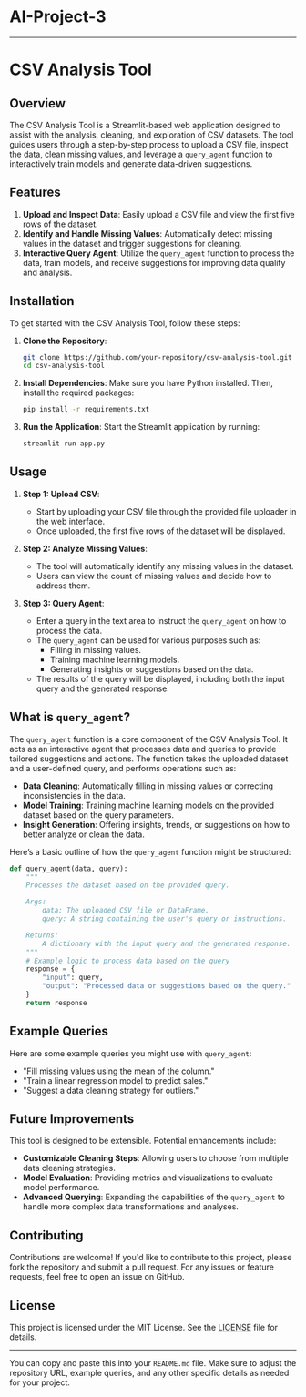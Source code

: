 # AI-Project-3

---

# CSV Analysis Tool

## Overview

The CSV Analysis Tool is a Streamlit-based web application designed to assist with the analysis, cleaning, and exploration of CSV datasets. The tool guides users through a step-by-step process to upload a CSV file, inspect the data, clean missing values, and leverage a `query_agent` function to interactively train models and generate data-driven suggestions.

## Features

1. **Upload and Inspect Data**: Easily upload a CSV file and view the first five rows of the dataset.
2. **Identify and Handle Missing Values**: Automatically detect missing values in the dataset and trigger suggestions for cleaning.
3. **Interactive Query Agent**: Utilize the `query_agent` function to process the data, train models, and receive suggestions for improving data quality and analysis.

## Installation

To get started with the CSV Analysis Tool, follow these steps:

1. **Clone the Repository**:

   ```bash
   git clone https://github.com/your-repository/csv-analysis-tool.git
   cd csv-analysis-tool
   ```

2. **Install Dependencies**:
   Make sure you have Python installed. Then, install the required packages:
   ```bash
   pip install -r requirements.txt
   ```

3. **Run the Application**:
   Start the Streamlit application by running:
   ```bash
   streamlit run app.py
   ```

## Usage

1. **Step 1: Upload CSV**:
   - Start by uploading your CSV file through the provided file uploader in the web interface.
   - Once uploaded, the first five rows of the dataset will be displayed.

2. **Step 2: Analyze Missing Values**:
   - The tool will automatically identify any missing values in the dataset.
   - Users can view the count of missing values and decide how to address them.

3. **Step 3: Query Agent**:
   - Enter a query in the text area to instruct the `query_agent` on how to process the data.
   - The `query_agent` can be used for various purposes such as:
     - Filling in missing values.
     - Training machine learning models.
     - Generating insights or suggestions based on the data.
   - The results of the query will be displayed, including both the input query and the generated response.

## What is `query_agent`?

The `query_agent` function is a core component of the CSV Analysis Tool. It acts as an interactive agent that processes data and queries to provide tailored suggestions and actions. The function takes the uploaded dataset and a user-defined query, and performs operations such as:

- **Data Cleaning**: Automatically filling in missing values or correcting inconsistencies in the data.
- **Model Training**: Training machine learning models on the provided dataset based on the query parameters.
- **Insight Generation**: Offering insights, trends, or suggestions on how to better analyze or clean the data.

Here’s a basic outline of how the `query_agent` function might be structured:

```python
def query_agent(data, query):
    """
    Processes the dataset based on the provided query.

    Args:
        data: The uploaded CSV file or DataFrame.
        query: A string containing the user's query or instructions.

    Returns:
        A dictionary with the input query and the generated response.
    """
    # Example logic to process data based on the query
    response = {
        "input": query,
        "output": "Processed data or suggestions based on the query."
    }
    return response
```

## Example Queries

Here are some example queries you might use with `query_agent`:

- "Fill missing values using the mean of the column."
- "Train a linear regression model to predict sales."
- "Suggest a data cleaning strategy for outliers."

## Future Improvements

This tool is designed to be extensible. Potential enhancements include:

- **Customizable Cleaning Steps**: Allowing users to choose from multiple data cleaning strategies.
- **Model Evaluation**: Providing metrics and visualizations to evaluate model performance.
- **Advanced Querying**: Expanding the capabilities of the `query_agent` to handle more complex data transformations and analyses.

## Contributing

Contributions are welcome! If you'd like to contribute to this project, please fork the repository and submit a pull request. For any issues or feature requests, feel free to open an issue on GitHub.

## License

This project is licensed under the MIT License. See the [LICENSE](LICENSE) file for details.

---

You can copy and paste this into your `README.md` file. Make sure to adjust the repository URL, example queries, and any other specific details as needed for your project.
